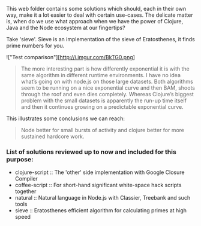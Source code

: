 
This web folder contains some solutions which should, each in their own way,
make it a lot easier to deal with certain use-cases. The delicate matter is,
when do we use what approach when we have the power of Clojure, Java and the
Node ecosystem at our fingertips?

Take 'sieve'. Sieve is an implementation of the sieve of Eratosthenes, it finds
prime numbers for you.

!["Test comparison"][http://i.imgur.com/BkTG0.png]

> The more interesting part is how differently exponential it is with the same
> algorithm in different runtime environments. I have no idea what’s going on
> with node.js on those large datasets. Both algorithms seem to be running on a
> nice exponential curve and then BAM, shoots through the roof and even dies
> completely. Whereas Clojure’s biggest problem with the small datasets is
> apparently the run-up time itself and then it continues growing on a
> predictable exponential curve.

This illustrates some conclusions we can reach:

> Node better for small bursts of activity and clojure better for more
> sustained hardcore work.

### List of solutions reviewed up to now and included for this purpose:

* clojure-script :: The 'other' side implementation with Google Closure Compiler
* coffee-script :: For short-hand significant white-space hack scripts together
* natural :: Natural language in Node.js with Classier, Treebank and such tools
* sieve :: Eratosthenes efficient algorithm for calculating primes at high speed

